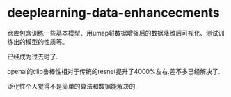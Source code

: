 # deeplearning-data-enhancecments
仓库包含训练一些基本模型、用umap将数据增强后的数据降维后可视化、测试训练出的模型的性质等。

已经成为过去时了.

openai的clip鲁棒性相对于传统的resnet提升了4000%左右.差不多已经解决了.

泛化性个人觉得不是简单的算法和数据能解决的.

